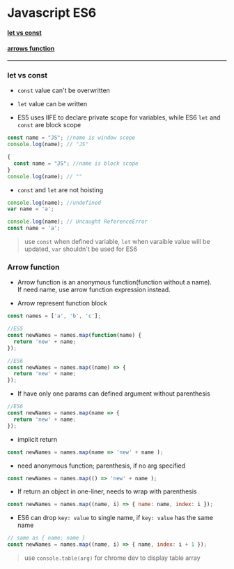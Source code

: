 # Javascript ES6  
#### [let vs const](#let-vs-const)
#### [arrows function](#arrow-function)

------

### let vs const  
* `const` value can't be overwritten  

* `let` value can be written  

* ES5 uses IIFE to declare private scope for variables, while ES6 `let` and `const` are block scope  
```js
const name = "JS"; //name is window scope
console.log(name); // "JS"
```
```js
{
  const name = "JS"; //name is block scope
}
console.log(name); // ""
```

* `const` and `let` are not hoisting  
```js
console.log(name); //undefined
var name = 'a';
```

```js
console.log(name); // Uncaught ReferenceError
const name = 'a';
```

> use `const` when defined variable, `let` when varaible value will be updated, `var` shouldn't be used for ES6  

### Arrow function  
* Arrow function is an anonymous function(function without a name).  
If need name, use arrow function expression instead.  

* Arrow represent function block  
```js
const names = ['a', 'b', 'c'];

//ES5
const newNames = names.map(function(name) {
  return 'new' + name;
});

//ES6
const newNames = names.map((name) => {
  return 'new' + name;
});
```

* If have only one params can defined argument without parenthesis  
```js
//ES6
const newNames = names.map(name => {
  return 'new' + name;
});
```

* implicit return  
```js
const newNames = names.map(name => 'new' + name );
```

* need anonymous function; parenthesis, if no arg specified  
```js
const newNames = names.map(() => 'new' + name );
```

* If return an object in one-liner, needs to wrap with parenthesis  
```js
const newNames = names.map((name, i) => { name: name, index: i });
```

* ES6 can drop `key: value` to single name, if `key: value` has the same name  
```js
// same as { name: name }
const newNames = names.map((name, i) => { name, index: i + 1 });
```

> use `console.table(arg)` for chrome dev to display table array  

